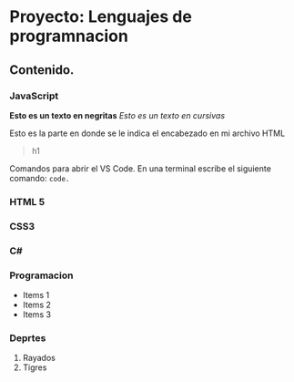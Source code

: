 # Proyecto: Lenguajes de programnacion
## Contenido.
### JavaScript
**Esto es un texto en negritas**
*Esto es un texto en cursivas*

Esto es la parte en donde se le indica el encabezado en mi archivo HTML
> h1

Comandos para abrir el VS Code.
En una terminal escribe el siguiente comando:
`code.`

### HTML 5
### CSS3
### C#

### Programacion
* Items 1
* Items 2
* Items 3

### Deprtes
1. Rayados
2. Tigres
 
